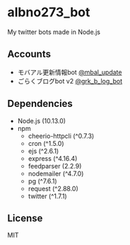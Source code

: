# albno273_bot
My twitter bots made in Node.js

## Accounts
- モバアル更新情報bot [@mbal_update](https://twitter.com/mbal_update)
- ごらくブログbot v2 [@grk_b_log_bot](https://twitter.com/grk_b_log_bot)

## Dependencies
- Node.js (10.13.0)
- npm
    - cheerio-httpcli (^0.7.3)
    - cron (^1.5.0)
    - ejs (^2.6.1)
    - express (^4.16.4)
    - feedparser (2.2.9)
    - nodemailer (^4.7.0)
    - pg (^7.6.1)
    - request (^2.88.0)
    - twitter (^1.7.1)

## License
MIT